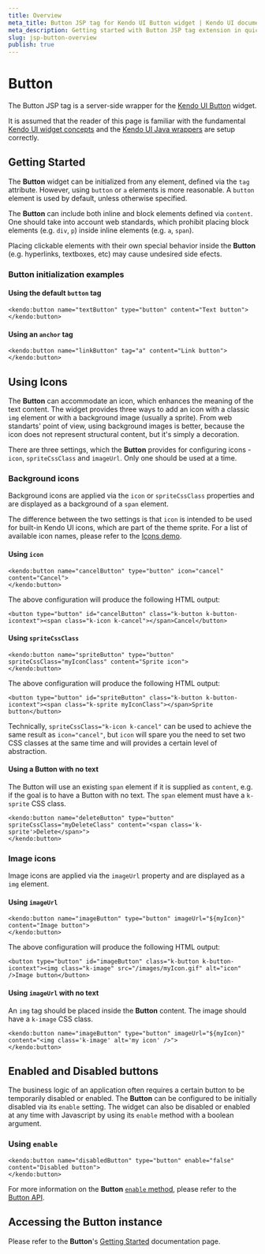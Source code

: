 ```yaml
---
title: Overview
meta_title: Button JSP tag for Kendo UI Button widget | Kendo UI documentation
meta_description: Getting started with Button JSP tag extension in quick steps - configure Kendo UI Button widget and operate Kendo UI Button events.
slug: jsp-button-overview
publish: true
---
```


# Button

The Button JSP tag is a server-side wrapper for the [Kendo UI Button](/api/web/button) widget.

It is assumed that the reader of this page is familiar with the fundamental [Kendo UI widget concepts](/getting-started/widgets) and
the [Kendo UI Java wrappers](/getting-started/using-kendo-with/jsp/introduction) are setup correctly.

## Getting Started

The **Button** widget can be initialized from any element, defined via the `tag` attribute. However, using `button` or `a` elements is more reasonable. A `button` element is used by default, unless otherwise specified.

The **Button** can include both inline and block elements defined via `content`. One should take into account web standards, which prohibit placing block elements (e.g. `div`, `p`) inside inline elements (e.g. `a`, `span`).

Placing clickable elements with their own special behavior inside the **Button** (e.g. hyperlinks, textboxes, etc) may cause undesired side efects.

### Button initialization examples

#### Using the default `button` tag

    <kendo:button name="textButton" type="button" content="Text button">
    </kendo:button>

#### Using an `anchor` tag

    <kendo:button name="linkButton" tag="a" content="Link button">
    </kendo:button>

## Using Icons

The **Button** can accommodate an icon, which enhances the meaning of the text content.
The widget provides three ways to add an icon with a classic `img` element or with a background image (usually a sprite).
From web standarts' point of view, using background images is better, because the icon does not represent structural content, but it's simply a decoration.

There are three settings, which the **Button** provides for configuring icons - `icon`, `spriteCssClass` and `imageUrl`. Only one should be used at a time.

### Background icons

Background icons are applied via the `icon` or `spriteCssClass` properties and are displayed as a background of a `span` element.

The difference between the two settings is that `icon` is intended to be used for built-in Kendo UI icons, which are part of the theme sprite.
For a list of available icon names, please refer to the [Icons demo](http://demos.telerik.com/kendo-ui/web/styling/icons.html).

#### Using `icon`

    <kendo:button name="cancelButton" type="button" icon="cancel" content="Cancel">
    </kendo:button>

The above configuration will produce the following HTML output:

    <button type="button" id="cancelButton" class="k-button k-button-icontext"><span class="k-icon k-cancel"></span>Cancel</button>

#### Using `spriteCssClass`

    <kendo:button name="spriteButton" type="button" spriteCssClass="myIconClass" content="Sprite icon">
    </kendo:button>

The above configuration will produce the following HTML output:

    <button type="button" id="spriteButton" class="k-button k-button-icontext"><span class="k-sprite myIconClass"></span>Sprite button</button>
        
Technically, `spriteCssClass="k-icon k-cancel"` can be used to achieve the same result as `icon="cancel"`,
but `icon` will spare you the need to set two CSS classes at the same time and will provides a certain level of abstraction.

#### Using a Button with no text

The Button will use an existing `span` element if it is supplied as `content`, e.g. if the goal is to have a Button with no text. The `span` element must have a `k-sprite` CSS class.

    <kendo:button name="deleteButton" type="button" spriteCssClass="myDeleteClass" content="<span class='k-sprite'>Delete</span>">
    </kendo:button>

### Image icons

Image icons are applied via the `imageUrl` property and are displayed as a `img` element.

#### Using `imageUrl`

    <kendo:button name="imageButton" type="button" imageUrl="${myIcon}" content="Image button">
    </kendo:button>

The above configuration will produce the following HTML output:

    <button type="button" id="imageButton" class="k-button k-button-icontext"><img class="k-image" src="/images/myIcon.gif" alt="icon" />Image button</button>

#### Using `imageUrl` with no text

An `img` tag should be placed inside the **Button** content. The image should have a `k-image` CSS class.

    <kendo:button name="imageButton" type="button" imageUrl="${myIcon}" content="<img class='k-image' alt='my icon' />">
    </kendo:button>

## Enabled and Disabled buttons

The business logic of an application often requires a certain button to be temporarily disabled or enabled.
The **Button** can be configured to be initially disabled via its `enable` setting.
The widget can also be disabled or enabled at any time with Javascript by using its `enable` method with a boolean argument.

### Using `enable`

    <kendo:button name="disabledButton" type="button" enable="false" content="Disabled button">
    </kendo:button>

For more information on the **Button** [`enable` method](/api/web/button#methods-enable), please refer to the [Button API](/api/web/button/).

## Accessing the Button instance

Please refer to the **Button**'s [Getting Started](/getting-started/web/button/overview/#accessing-the-button-instance) documentation page.